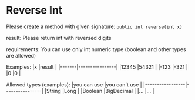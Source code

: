 # Reverse Int

Please create a method with given signature:
`public int reverse(int x)`


result: Please return int with reversed digits

requirements: You can use only int numeric type
(boolean and other types are allowed)

Examples:
|x      |result          |
|-------|----------------|
|12345  |54321           |
|-123   |-321            |
|0      |0               |


Allowed types (examples):
|you can use      |you can't use   |
|-----------------|----------------|
|String           |Long            |
|Boolean          |BigDecimal      |
|...              |...             |


